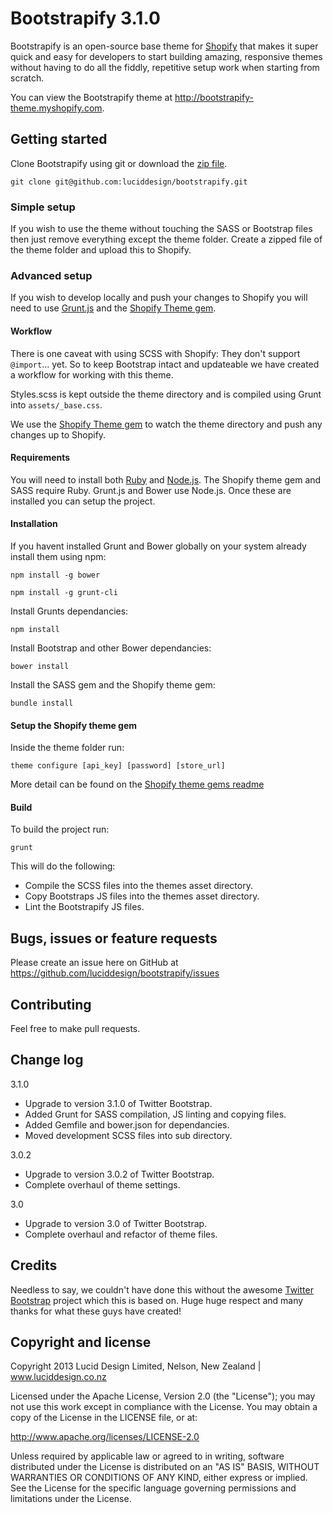# Bootstrapify 3.1.0

Bootstrapify is an open-source base theme for [Shopify](http://www.shopify.com?ref=lucid-design) that makes it super quick and easy for developers to start building amazing, responsive themes without having to do all the fiddly, repetitive setup work when starting from scratch.

You can view the Bootstrapify theme at http://bootstrapify-theme.myshopify.com.


## Getting started

Clone Bootstrapify using git or download the [zip file](https://github.com/luciddesign/bootstrapify/archive/master.zip).

    git clone git@github.com:luciddesign/bootstrapify.git

### Simple setup

If you wish to use the theme without touching the SASS or Bootstrap files then just remove everything except the theme folder. Create a zipped file of the theme folder and upload this to Shopify.

### Advanced setup

If you wish to develop locally and push your changes to Shopify you will need to use [Grunt.js](http://gruntjs.com/) and the [Shopify Theme gem](https://github.com/Shopify/shopify_theme).

#### Workflow

There is one caveat with using SCSS with Shopify: They don't support `@import`... yet.
So to keep Bootstrap intact and updateable we have created a workflow for working with this theme.

Styles.scss is kept outside the theme directory and is compiled using Grunt into `assets/_base.css`.

We use the [Shopify Theme gem](https://github.com/Shopify/shopify_theme) to watch the theme directory and push any changes up to Shopify.

#### Requirements

You will need to install both [Ruby](https://www.ruby-lang.org) and [Node.js](http://nodejs.org/).
The Shopify theme gem and SASS require Ruby. Grunt.js and Bower use Node.js. Once these are installed you can setup the project.

#### Installation

If you havent installed Grunt and Bower globally on your system already install them using npm:

    npm install -g bower

    npm install -g grunt-cli

Install Grunts dependancies:

    npm install

Install Bootstrap and other Bower dependancies:

    bower install

Install the SASS gem and the Shopify theme gem:

    bundle install

#### Setup the Shopify theme gem

Inside the theme folder run:

    theme configure [api_key] [password] [store_url]
    
More detail can be found on the [Shopify theme gems readme](https://github.com/Shopify/shopify_theme#usage)

#### Build

To build the project run:

    grunt    

This will do the following:

 * Compile the SCSS files into the themes asset directory.
 * Copy Bootstraps JS files into the themes asset directory.
 * Lint the Bootstrapify JS files.


## Bugs, issues or feature requests

Please create an issue here on GitHub at https://github.com/luciddesign/bootstrapify/issues


## Contributing

Feel free to make pull requests.


## Change log

3.1.0

 * Upgrade to version 3.1.0 of Twitter Bootstrap.
 * Added Grunt for SASS compilation, JS linting and copying files. 
 * Added Gemfile and bower.json for dependancies.
 * Moved development SCSS files into sub directory.
 
3.0.2

 * Upgrade to version 3.0.2 of Twitter Bootstrap.
 * Complete overhaul of theme settings.
 
3.0

 * Upgrade to version 3.0 of Twitter Bootstrap.
 * Complete overhaul and refactor of theme files.


## Credits

Needless to say, we couldn't have done this without the awesome [Twitter Bootstrap](http://twitter.github.com/bootstrap) project which this is based on.
Huge huge respect and many thanks for what these guys have created!


## Copyright and license

Copyright 2013 Lucid Design Limited, Nelson, New Zealand | www.luciddesign.co.nz

Licensed under the Apache License, Version 2.0 (the "License");
you may not use this work except in compliance with the License.
You may obtain a copy of the License in the LICENSE file, or at:

   http://www.apache.org/licenses/LICENSE-2.0

Unless required by applicable law or agreed to in writing, software
distributed under the License is distributed on an "AS IS" BASIS,
WITHOUT WARRANTIES OR CONDITIONS OF ANY KIND, either express or implied.
See the License for the specific language governing permissions and
limitations under the License.
